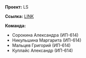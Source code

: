 **Проект:** LS

**Ссылка:** [LINK](http://www.opennet.ru/man.shtml?topic=ls&category=1&russian=0)

**Команда:**

- Сорокина Александра (ИП-614)
- Никульшина Маргарита (ИП-614)
- Мальцев Григорий (ИП-614)
- Куплайс Александр (ИП-614)
